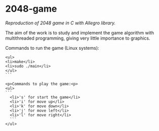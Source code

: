# 2048-game
*Reproduction of 2048 game in C with Allegro library.*

The aim of the work is to study and implement the game algorithm with multithreaded programming, giving very little importance to graphics.

<p>Commands to run the game (Linux systems):<p>

``````
<ul>
<li>make</li>
<li>sudo ./main</li>
</ul>
```

<p>Commands to play the game:<p>
<ul>
```
  <li>'s' for start the game</li>
  <li>'i' for move up</li>
  <li>'k' for move down</li>
  <li>'j' for move left</li>
  <li>'l' for move right</li>
  ```
</ul>
